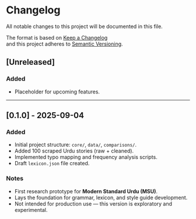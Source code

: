 # Changelog
All notable changes to this project will be documented in this file.

The format is based on [Keep a Changelog](https://keepachangelog.com/en/1.0.0/)  
and this project adheres to [Semantic Versioning](https://semver.org/spec/v2.0.0.html).

## [Unreleased]
### Added
- Placeholder for upcoming features.

---

## [0.1.0] - 2025-09-04
### Added
- Initial project structure: `core/`, `data/`, `comparisons/`.
- Added 100 scraped Urdu stories (raw + cleaned).
- Implemented typo mapping and frequency analysis scripts.
- Draft `lexicon.json` file created.

### Notes
- First research prototype for **Modern Standard Urdu (MSU)**.  
- Lays the foundation for grammar, lexicon, and style guide development.  
- Not intended for production use — this version is exploratory and experimental.

